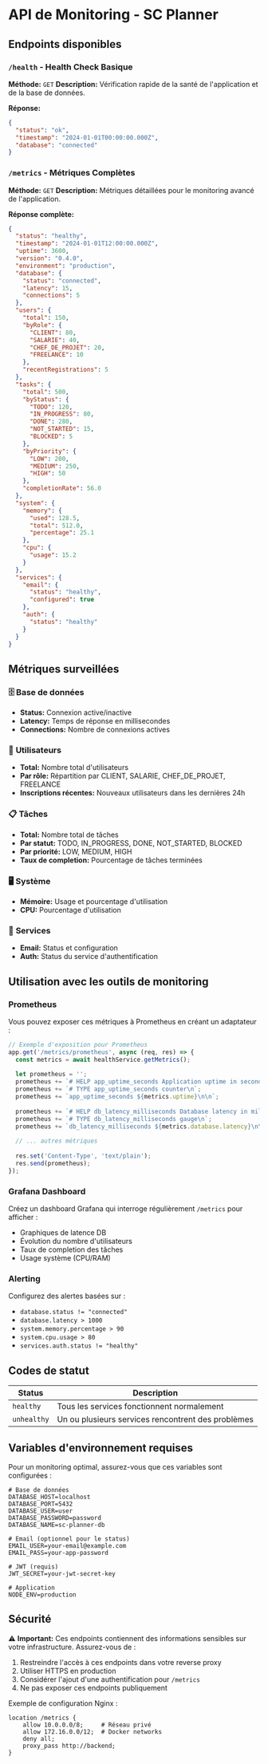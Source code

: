 # API de Monitoring - SC Planner

## Endpoints disponibles

### `/health` - Health Check Basique
**Méthode:** `GET`
**Description:** Vérification rapide de la santé de l'application et de la base de données.

**Réponse:**
```json
{
  "status": "ok",
  "timestamp": "2024-01-01T00:00:00.000Z",
  "database": "connected"
}
```

### `/metrics` - Métriques Complètes
**Méthode:** `GET`
**Description:** Métriques détaillées pour le monitoring avancé de l'application.

**Réponse complète:**
```json
{
  "status": "healthy",
  "timestamp": "2024-01-01T12:00:00.000Z",
  "uptime": 3600,
  "version": "0.4.0",
  "environment": "production",
  "database": {
    "status": "connected",
    "latency": 15,
    "connections": 5
  },
  "users": {
    "total": 150,
    "byRole": {
      "CLIENT": 80,
      "SALARIE": 40,
      "CHEF_DE_PROJET": 20,
      "FREELANCE": 10
    },
    "recentRegistrations": 5
  },
  "tasks": {
    "total": 500,
    "byStatus": {
      "TODO": 120,
      "IN_PROGRESS": 80,
      "DONE": 280,
      "NOT_STARTED": 15,
      "BLOCKED": 5
    },
    "byPriority": {
      "LOW": 200,
      "MEDIUM": 250,
      "HIGH": 50
    },
    "completionRate": 56.0
  },
  "system": {
    "memory": {
      "used": 128.5,
      "total": 512.0,
      "percentage": 25.1
    },
    "cpu": {
      "usage": 15.2
    }
  },
  "services": {
    "email": {
      "status": "healthy",
      "configured": true
    },
    "auth": {
      "status": "healthy"
    }
  }
}
```

## Métriques surveillées

### 🗄️ **Base de données**
- **Status:** Connexion active/inactive
- **Latency:** Temps de réponse en millisecondes
- **Connections:** Nombre de connexions actives

### 👥 **Utilisateurs**
- **Total:** Nombre total d'utilisateurs
- **Par rôle:** Répartition par CLIENT, SALARIE, CHEF_DE_PROJET, FREELANCE
- **Inscriptions récentes:** Nouveaux utilisateurs dans les dernières 24h

### 📋 **Tâches**
- **Total:** Nombre total de tâches
- **Par statut:** TODO, IN_PROGRESS, DONE, NOT_STARTED, BLOCKED
- **Par priorité:** LOW, MEDIUM, HIGH
- **Taux de completion:** Pourcentage de tâches terminées

### 🖥️ **Système**
- **Mémoire:** Usage et pourcentage d'utilisation
- **CPU:** Pourcentage d'utilisation

### 🔧 **Services**
- **Email:** Status et configuration
- **Auth:** Status du service d'authentification

## Utilisation avec les outils de monitoring

### Prometheus
Vous pouvez exposer ces métriques à Prometheus en créant un adaptateur :

```typescript
// Exemple d'exposition pour Prometheus
app.get('/metrics/prometheus', async (req, res) => {
  const metrics = await healthService.getMetrics();
  
  let prometheus = '';
  prometheus += `# HELP app_uptime_seconds Application uptime in seconds\n`;
  prometheus += `# TYPE app_uptime_seconds counter\n`;
  prometheus += `app_uptime_seconds ${metrics.uptime}\n\n`;
  
  prometheus += `# HELP db_latency_milliseconds Database latency in milliseconds\n`;
  prometheus += `# TYPE db_latency_milliseconds gauge\n`;
  prometheus += `db_latency_milliseconds ${metrics.database.latency}\n\n`;
  
  // ... autres métriques
  
  res.set('Content-Type', 'text/plain');
  res.send(prometheus);
});
```

### Grafana Dashboard
Créez un dashboard Grafana qui interroge régulièrement `/metrics` pour afficher :
- Graphiques de latence DB
- Évolution du nombre d'utilisateurs
- Taux de completion des tâches
- Usage système (CPU/RAM)

### Alerting
Configurez des alertes basées sur :
- `database.status != "connected"`
- `database.latency > 1000`
- `system.memory.percentage > 90`
- `system.cpu.usage > 80`
- `services.auth.status != "healthy"`

## Codes de statut

| Status | Description |
|--------|-------------|
| `healthy` | Tous les services fonctionnent normalement |
| `unhealthy` | Un ou plusieurs services rencontrent des problèmes |

## Variables d'environnement requises

Pour un monitoring optimal, assurez-vous que ces variables sont configurées :

```env
# Base de données
DATABASE_HOST=localhost
DATABASE_PORT=5432
DATABASE_USER=user
DATABASE_PASSWORD=password
DATABASE_NAME=sc-planner-db

# Email (optionnel pour le status)
EMAIL_USER=your-email@example.com
EMAIL_PASS=your-app-password

# JWT (requis)
JWT_SECRET=your-jwt-secret-key

# Application
NODE_ENV=production
```

## Sécurité

⚠️ **Important:** Ces endpoints contiennent des informations sensibles sur votre infrastructure. Assurez-vous de :

1. Restreindre l'accès à ces endpoints dans votre reverse proxy
2. Utiliser HTTPS en production
3. Considérer l'ajout d'une authentification pour `/metrics`
4. Ne pas exposer ces endpoints publiquement

Exemple de configuration Nginx :
```nginx
location /metrics {
    allow 10.0.0.0/8;     # Réseau privé
    allow 172.16.0.0/12;  # Docker networks
    deny all;
    proxy_pass http://backend;
}
``` 